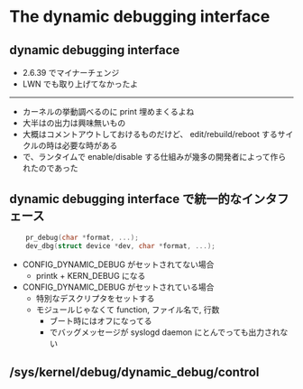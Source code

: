 # The dynamic debugging interface

## dynamic debugging interface

 * 2.6.39 でマイナーチェンジ
 * LWN でも取り上げてなかったよ

----

 * カーネルの挙動調べるのに print 埋めまくるよね
 * 大半はの出力は興味無いもの
 * 大概はコメントアウトしておけるものだけど、 edit/rebuild/reboot するサイクルの時は必要な時がある
 * で、ランタイムで enable/disable する仕組みが幾多の開発者によって作られたのであった

## dynamic debugging interface で統一的なインタフェース

```c
    pr_debug(char *format, ...);
    dev_dbg(struct device *dev, char *format, ...);
```

 * CONFIG_DYNAMIC_DEBUG がセットされてない場合
   * printk + KERN_DEBUG になる
 * CONFIG_DYNAMIC_DEBUG がセットされている場合
   * 特別なデスクリプタをセットする
   * モジュールじゃなくて function, ファイル名で, 行数
     * ブート時にはオフになってる
     * でバッグメッセージが syslogd daemon にとんでっても出力されない

## /sys/kernel/debug/dynamic_debug/control

 